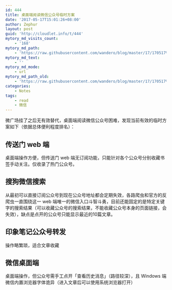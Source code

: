 ```yaml
---
id: 444
title: 桌面端阅读微信公众号临时方案
date: '2017-05-17T15:01:26+08:00'
author: Zephur
layout: post
guid: 'http://cloudlet.info/t/444'
mytory_md_visits_count:
    - '168'
mytory_md_path:
    - 'https://raw.githubusercontent.com/wandero/blog/master/17/170517%E6%A1%8C%E9%9D%A2%E7%AB%AF%E9%98%85%E8%AF%BB%E5%BE%AE%E4%BF%A1%E5%85%AC%E4%BC%97%E5%8F%B7%E4%B8%B4%E6%97%B6%E6%96%B9%E6%A1%88.md'
mytory_md_text:
    - ''
mytory_md_mode:
    - url
mytory_md_path_old:
    - 'https://raw.githubusercontent.com/wandero/blog/master/17/170517%E6%A1%8C%E9%9D%A2%E7%AB%AF%E9%98%85%E8%AF%BB%E5%BE%AE%E4%BF%A1%E5%85%AC%E4%BC%97%E5%8F%B7%E4%B8%B4%E6%97%B6%E6%96%B9%E6%A1%88.md'
categories:
    - Notes
tags:
    - read
    - 微信
---
```


微广场挂了之后无有效替代，桌面端阅读微信公众号困难，发现当前有效的临时方案如下（依据总体便利程度排名）：

<!-- more -->

## 传送门 web 端

桌面端操作方便，但传送门 web 端无订阅功能，只能针对各个公众号分别收藏书签手动关注。仅收录了热门公众号。

## 搜狗微信搜索

从最初可以直接订阅公众号到现在公众号地址都会定期失效，各路爬虫和官方的反爬虫一直围绕这一 web 端唯一的微信入口斗智斗勇，目前还能固定的是特定关键字的搜索结果（可以收藏公众号的搜索结果，不能收藏公众号本身的页面链接，会失效），缺点是点开的公众号只能显示最近的10篇文章。

## 印象笔记公众号转发

操作略繁琐，适合文章收藏

## 微信桌面端

桌面端操作，但公众号需手工点开「查看历史消息」（路径较深），且 Windows 端微信内置浏览器字体诡异（进入文章后可以使用系统浏览器打开）